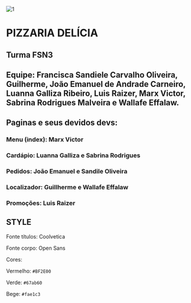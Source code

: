 ![1](https://github.com/user-attachments/assets/1fe7e74c-dd32-44c8-8096-e167d5e4dcff)
# PIZZARIA DELÍCIA

## Turma FSN3

## Equipe: Francisca Sandiele Carvalho Oliveira, Guilherme, João Emanuel de Andrade Carneiro, Luanna Galliza Ribeiro, Luis Raizer, Marx Victor, Sabrina Rodrigues Malveira e Wallafe Effalaw.

## Paginas e seus devidos devs:

### Menu (index): Marx Victor

### Cardápio: Luanna Galliza e Sabrina Rodrigues

### Pedidos: João Emanuel e Sandile Oliveira

### Localizador: Guillherme e Wallafe Effalaw

### Promoções: Luis Raizer

## STYLE

Fonte títulos: Coolvetica

Fonte corpo: Open Sans

Cores: 

Vermelho: `#BF2E00`

Verde: `#67ab60`

Bege: `#fae1c3`
